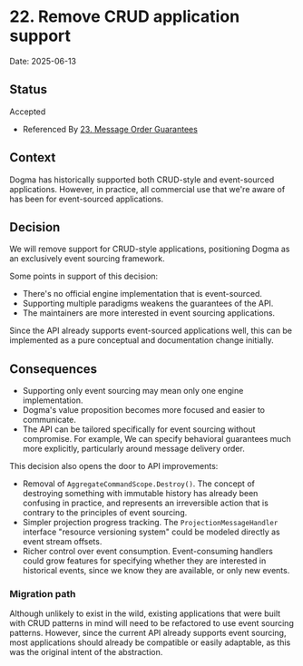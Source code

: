 # 22. Remove CRUD application support

Date: 2025-06-13

## Status

Accepted

- Referenced By [23. Message Order Guarantees](0023-message-order-guarantees.md)

## Context

Dogma has historically supported both CRUD-style and event-sourced applications.
However, in practice, all commercial use that we're aware of has been
for event-sourced applications.

## Decision

We will remove support for CRUD-style applications, positioning Dogma as an
exclusively event sourcing framework.

Some points in support of this decision:

- There's no official engine implementation that is event-sourced.
- Supporting multiple paradigms weakens the guarantees of the API.
- The maintainers are more interested in event sourcing applications.

Since the API already supports event-sourced applications well, this can be
implemented as a pure conceptual and documentation change initially.

## Consequences

- Supporting only event sourcing may mean only one engine implementation.
- Dogma's value proposition becomes more focused and easier to communicate.
- The API can be tailored specifically for event sourcing without compromise.
  For example, We can specify behavioral guarantees much more explicitly,
  particularly around message delivery order.

This decision also opens the door to API improvements:

- Removal of `AggregateCommandScope.Destroy()`. The concept of destroying
  something with immutable history has already been confusing in practice, and
  represents an irreversible action that is contrary to the principles of
  event sourcing.
- Simpler projection progress tracking. The `ProjectionMessageHandler` interface
  "resource versioning system" could be modeled directly as event stream
  offsets.
- Richer control over event consumption. Event-consuming handlers could grow
  features for specifying whether they are interested in historical events,
  since we know they are available, or only new events.

### Migration path

Although unlikely to exist in the wild, existing applications that were built
with CRUD patterns in mind will need to be refactored to use event sourcing
patterns. However, since the current API already supports event sourcing, most
applications should already be compatible or easily adaptable, as this was the
original intent of the abstraction.
